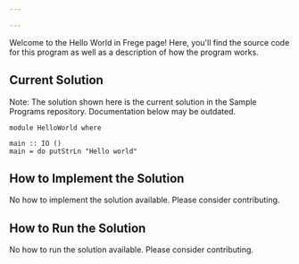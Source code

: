 ```yaml
---

---
```


Welcome to the Hello World in Frege page! Here, you'll find the source code for this program as well as a description of how the program works.

## Current Solution

Note: The solution shown here is the current solution in the Sample Programs repository. Documentation below may be outdated.

```Frege
module HelloWorld where

main :: IO ()
main = do putStrLn "Hello world"
```

## How to Implement the Solution

No how to implement the solution available. Please consider contributing.

## How to Run the Solution

No how to run the solution available. Please consider contributing.